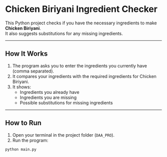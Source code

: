 # Chicken Biriyani Ingredient Checker

This Python project checks if you have the necessary ingredients to make **Chicken Biriyani**.  
It also suggests substitutions for any missing ingredients.

---

## How It Works

1. The program asks you to enter the ingredients you currently have (comma separated).  
2. It compares your ingredients with the required ingredients for Chicken Biriyani.  
3. It shows:
   - Ingredients you already have  
   - Ingredients you are missing  
   - Possible substitutions for missing ingredients  

---

## How to Run

1. Open your terminal in the project folder (`DAA_PRO`).  
2. Run the program:

```bash
python main.py
